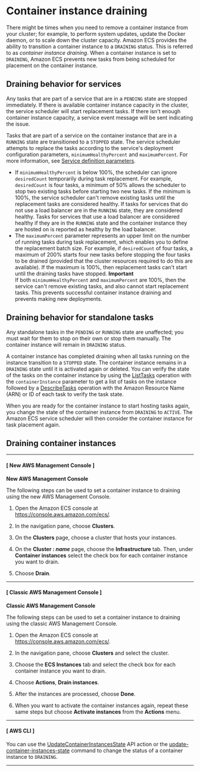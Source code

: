 # Container instance draining<a name="container-instance-draining"></a>

There might be times when you need to remove a container instance from your cluster; for example, to perform system updates, update the Docker daemon, or to scale down the cluster capacity\. Amazon ECS provides the ability to transition a container instance to a `DRAINING` status\. This is referred to as *container instance draining*\. When a container instance is set to `DRAINING`, Amazon ECS prevents new tasks from being scheduled for placement on the container instance\. 

## Draining behavior for services<a name="draining-service-behavior"></a>

Any tasks that are part of a service that are in a `PENDING` state are stopped immediately\. If there is available container instance capacity in the cluster, the service scheduler will start replacement tasks\. If there isn't enough container instance capacity, a service event message will be sent indicating the issue\.

Tasks that are part of a service on the container instance that are in a `RUNNING` state are transitioned to a `STOPPED` state\. The service scheduler attempts to replace the tasks according to the service's deployment configuration parameters, `minimumHealthyPercent` and `maximumPercent`\. For more information, see [Service definition parameters](service_definition_parameters.md)\.
+ If `minimumHealthyPercent` is below 100%, the scheduler can ignore `desiredCount` temporarily during task replacement\. For example, `desiredCount` is four tasks, a minimum of 50% allows the scheduler to stop two existing tasks before starting two new tasks\. If the minimum is 100%, the service scheduler can't remove existing tasks until the replacement tasks are considered healthy\. If tasks for services that do not use a load balancer are in the `RUNNING` state, they are considered healthy\. Tasks for services that use a load balancer are considered healthy if they are in the `RUNNING` state and the container instance they are hosted on is reported as healthy by the load balancer\.
+ The `maximumPercent` parameter represents an upper limit on the number of running tasks during task replacement, which enables you to define the replacement batch size\. For example, if `desiredCount` of four tasks, a maximum of 200% starts four new tasks before stopping the four tasks to be drained \(provided that the cluster resources required to do this are available\)\. If the maximum is 100%, then replacement tasks can't start until the draining tasks have stopped\.
**Important**  
If both `minimumHealthyPercent` and `maximumPercent` are 100%, then the service can't remove existing tasks, and also cannot start replacement tasks\. This prevents successful container instance draining and prevents making new deployments\.

## Draining behavior for standalone tasks<a name="draining-standalone-behavior"></a>

Any standalone tasks in the `PENDING` or `RUNNING` state are unaffected; you must wait for them to stop on their own or stop them manually\. The container instance will remain in `DRAINING` status\.

A container instance has completed draining when all tasks running on the instance transition to a `STOPPED` state\. The container instance remains in a `DRAINING` state until it is activated again or deleted\. You can verify the state of the tasks on the container instance by using the [ListTasks](https://docs.aws.amazon.com/AmazonECS/latest/APIReference/API_ListTasks.html) operation with the `containerInstance` parameter to get a list of tasks on the instance followed by a [DescribeTasks](https://docs.aws.amazon.com/AmazonECS/latest/APIReference/API_DescribeTasks.html) operation with the Amazon Resource Name \(ARN\) or ID of each task to verify the task state\.

When you are ready for the container instance to start hosting tasks again, you change the state of the container instance from `DRAINING` to `ACTIVE`\. The Amazon ECS service scheduler will then consider the container instance for task placement again\.

## Draining container instances<a name="drain-instances"></a>

------
#### [ New AWS Management Console ]

**New AWS Management Console**

The following steps can be used to set a container instance to draining using the new AWS Management Console\.

1. Open the Amazon ECS console at [https://console\.aws\.amazon\.com/ecs/](https://console.aws.amazon.com/ecs/)\.

1. In the navigation pane, choose **Clusters**\.

1. On the **Clusters** page, choose a cluster that hosts your instances\.

1. On the **Cluster : *name*** page, choose the **Infrastructure** tab\. Then, under **Container instances** select the check box for each container instance you want to drain\.

1. Choose **Drain**\.

------
#### [ Classic AWS Management Console ]

**Classic AWS Management Console**

The following steps can be used to set a container instance to draining using the classic AWS Management Console\.

1. Open the Amazon ECS console at [https://console\.aws\.amazon\.com/ecs/](https://console.aws.amazon.com/ecs/)\.

1. In the navigation pane, choose **Clusters** and select the cluster\.

1. Choose the **ECS Instances** tab and select the check box for each container instance you want to drain\.

1. Choose **Actions**, **Drain instances**\.

1. After the instances are processed, choose **Done**\.

1. When you want to activate the container instances again, repeat these same steps but choose **Activate instances** from the **Actions** menu\.

------
#### [ AWS CLI ]

You can use the [UpdateContainerInstancesState](https://docs.aws.amazon.com/AmazonECS/latest/APIReference/API_UpdateContainerInstancesState.html) API action or the [update\-container\-instances\-state](https://docs.aws.amazon.com/cli/latest/reference/ecs/update-container-instances-state.html) command to change the status of a container instance to `DRAINING`\.

------